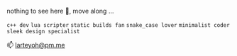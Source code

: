 nothing to see here 🙈, move along ...

`c++ dev` `lua scripter` `static builds fan` `snake_case lover` `minimalist coder` `sleek design specialist`

📫 larteyoh@pm.me
